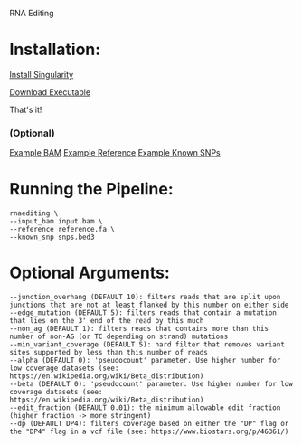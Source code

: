 RNA Editing

# Installation:

[Install Singularity](http://singularity.lbl.gov/)

[Download Executable](https://s3-us-west-1.amazonaws.com/rnaediting-0.0.2/rnaediting-0.0.2.img)

That's it!

### (Optional)
[Example BAM](https://github.com/YeoLab/rna_editing_pipeline/blob/master/example_data/example.bam)
[Example Reference](https://github.com/YeoLab/rna_editing_pipeline/blob/master/example_data/ce11.chrI.fa)
[Example Known SNPs](https://github.com/YeoLab/rna_editing_pipeline/blob/master/example_data/knownSNPs.bed)

# Running the Pipeline:

```
rnaediting \
--input_bam input.bam \
--reference reference.fa \
--known_snp snps.bed3
```

# Optional Arguments:
```
--junction_overhang (DEFAULT 10): filters reads that are split upon junctions that are not at least flanked by this number on either side
--edge_mutation (DEFAULT 5): filters reads that contain a mutation that lies on the 3' end of the read by this much
--non_ag (DEFAULT 1): filters reads that contains more than this number of non-AG (or TC depending on strand) mutations
--min_variant_coverage (DEFAULT 5): hard filter that removes variant sites supported by less than this number of reads
--alpha (DEFAULT 0): 'pseudocount' parameter. Use higher number for low coverage datasets (see: https://en.wikipedia.org/wiki/Beta_distribution)
--beta (DEFAULT 0): 'pseudocount' parameter. Use higher number for low coverage datasets (see: https://en.wikipedia.org/wiki/Beta_distribution)
--edit_fraction (DEFAULT 0.01): the minimum allowable edit fraction (higher fraction -> more stringent)
--dp (DEFAULT DP4): filters coverage based on either the "DP" flag or the "DP4" flag in a vcf file (see: https://www.biostars.org/p/46361/)
```
